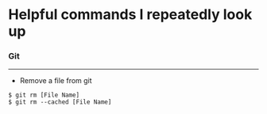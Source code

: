 # Helpful commands I repeatedly look up

### Git
-------
* Remove a file from git
```
$ git rm [File Name]
$ git rm --cached [File Name]
```